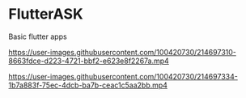 # FlutterASK
Basic flutter apps


https://user-images.githubusercontent.com/100420730/214697310-8663fdce-d223-4721-bbf2-e623e8f2267a.mp4



https://user-images.githubusercontent.com/100420730/214697334-1b7a883f-75ec-4dcb-ba7b-ceac1c5aa2bb.mp4
